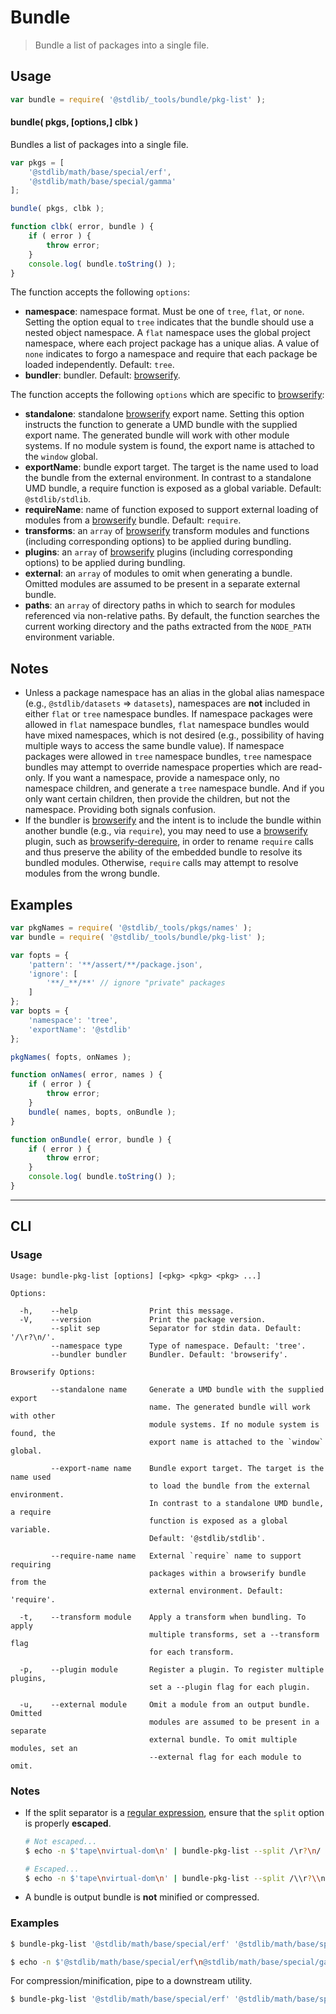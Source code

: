 <!--

@license Apache-2.0

Copyright (c) 2018 The Stdlib Authors.

Licensed under the Apache License, Version 2.0 (the "License");
you may not use this file except in compliance with the License.
You may obtain a copy of the License at

   http://www.apache.org/licenses/LICENSE-2.0

Unless required by applicable law or agreed to in writing, software
distributed under the License is distributed on an "AS IS" BASIS,
WITHOUT WARRANTIES OR CONDITIONS OF ANY KIND, either express or implied.
See the License for the specific language governing permissions and
limitations under the License.

-->

# Bundle

> Bundle a list of packages into a single file.

<!-- Section to include introductory text. Make sure to keep an empty line after the intro `section` element and another before the `/section` close. -->

<section class="intro">

</section>

<!-- /.intro -->

<!-- Package usage documentation. -->

<section class="usage">

## Usage

```javascript
var bundle = require( '@stdlib/_tools/bundle/pkg-list' );
```

#### bundle( pkgs, \[options,] clbk )

Bundles a list of packages into a single file.

```javascript
var pkgs = [
    '@stdlib/math/base/special/erf',
    '@stdlib/math/base/special/gamma'
];

bundle( pkgs, clbk );

function clbk( error, bundle ) {
    if ( error ) {
        throw error;
    }
    console.log( bundle.toString() );
}
```

The function accepts the following `options`:

-   **namespace**: namespace format. Must be one of `tree`, `flat`, or `none`. Setting the option equal to `tree` indicates that the bundle should use a nested object namespace. A `flat` namespace uses the global project namespace, where each project package has a unique alias. A value of `none` indicates to forgo a namespace and require that each package be loaded independently. Default: `tree`.
-   **bundler**: bundler. Default: [browserify][browserify].

The function accepts the following `options` which are specific to [browserify][browserify]:

-   **standalone**: standalone [browserify][browserify] export name. Setting this option instructs the function to generate a UMD bundle with the supplied export name. The generated bundle will work with other module systems. If no module system is found, the export name is attached to the `window` global.
-   **exportName**: bundle export target. The target is the name used to load the bundle from the external environment. In contrast to a standalone UMD bundle, a require function is exposed as a global variable. Default: `@stdlib/stdlib`.
-   **requireName**: name of function exposed to support external loading of modules from a [browserify][browserify] bundle. Default: `require`.
-   **transforms**: an `array` of [browserify][browserify] transform modules and functions (including corresponding options) to be applied during bundling.
-   **plugins**: an `array` of [browserify][browserify] plugins (including corresponding options) to be applied during bundling.
-   **external**: an `array` of modules to omit when generating a bundle. Omitted modules are assumed to be present in a separate external bundle.
-   **paths**: an `array` of directory paths in which to search for modules referenced via non-relative paths. By default, the function searches the current working directory and the paths extracted from the `NODE_PATH` environment variable.

</section>

<!-- /.usage -->

<!-- Package usage notes. Make sure to keep an empty line after the `section` element and another before the `/section` close. -->

<section class="notes">

## Notes

-   Unless a package namespace has an alias in the global alias namespace (e.g., `@stdlib/datasets` => `datasets`), namespaces are **not** included in either `flat` or `tree` namespace bundles. If namespace packages were allowed in `flat` namespace bundles, `flat` namespace bundles would have mixed namespaces, which is not desired (e.g., possibility of having multiple ways to access the same bundle value). If namespace packages were allowed in `tree` namespace bundles, `tree` namespace bundles may attempt to override namespace properties which are read-only. If you want a namespace, provide a namespace only, no namespace children, and generate a `tree` namespace bundle. And if you only want certain children, then provide the children, but not the namespace. Providing both signals confusion.
-   If the bundler is [browserify][browserify] and the intent is to include the bundle within another bundle (e.g., via `require`), you may need to use a [browserify][browserify] plugin, such as [browserify-derequire][browserify-derequire], in order to rename `require` calls and thus preserve the ability of the embedded bundle to resolve its bundled modules. Otherwise, `require` calls may attempt to resolve modules from the wrong bundle.

</section>

<!-- /.notes -->

<!-- Package usage examples. -->

<section class="examples">

## Examples

<!-- eslint no-undef: "error" -->

```javascript
var pkgNames = require( '@stdlib/_tools/pkgs/names' );
var bundle = require( '@stdlib/_tools/bundle/pkg-list' );

var fopts = {
    'pattern': '**/assert/**/package.json',
    'ignore': [
        '**/_**/**' // ignore "private" packages
    ]
};
var bopts = {
    'namespace': 'tree',
    'exportName': '@stdlib'
};

pkgNames( fopts, onNames );

function onNames( error, names ) {
    if ( error ) {
        throw error;
    }
    bundle( names, bopts, onBundle );
}

function onBundle( error, bundle ) {
    if ( error ) {
        throw error;
    }
    console.log( bundle.toString() );
}
```

</section>

<!-- /.examples -->

<!-- Section for describing a command-line interface. -->

* * *

<section class="cli">

## CLI

<!-- CLI usage documentation. -->

<section class="usage">

### Usage

```text
Usage: bundle-pkg-list [options] [<pkg> <pkg> <pkg> ...]

Options:

  -h,    --help                Print this message.
  -V,    --version             Print the package version.
         --split sep           Separator for stdin data. Default: '/\r?\n/'.
         --namespace type      Type of namespace. Default: 'tree'.
         --bundler bundler     Bundler. Default: 'browserify'.

Browserify Options:

         --standalone name     Generate a UMD bundle with the supplied export
                               name. The generated bundle will work with other
                               module systems. If no module system is found, the
                               export name is attached to the `window` global.

         --export-name name    Bundle export target. The target is the name used
                               to load the bundle from the external environment.
                               In contrast to a standalone UMD bundle, a require
                               function is exposed as a global variable.
                               Default: '@stdlib/stdlib'.

         --require-name name   External `require` name to support requiring
                               packages within a browserify bundle from the
                               external environment. Default: 'require'.

  -t,    --transform module    Apply a transform when bundling. To apply
                               multiple transforms, set a --transform flag
                               for each transform.

  -p,    --plugin module       Register a plugin. To register multiple plugins,
                               set a --plugin flag for each plugin.

  -u,    --external module     Omit a module from an output bundle. Omitted
                               modules are assumed to be present in a separate
                               external bundle. To omit multiple modules, set an
                               --external flag for each module to omit.
```

</section>

<!-- /.usage -->

<!-- CLI usage notes. Make sure to keep an empty line after the `section` element and another before the `/section` close. -->

<section class="notes">

### Notes

-   If the split separator is a [regular expression][mdn-regexp], ensure that the `split` option is properly **escaped**.

    ```bash
    # Not escaped...
    $ echo -n $'tape\nvirtual-dom\n' | bundle-pkg-list --split /\r?\n/

    # Escaped...
    $ echo -n $'tape\nvirtual-dom\n' | bundle-pkg-list --split /\\r?\\n/
    ```

-   A bundle is output bundle is **not** minified or compressed.

</section>

<!-- /.notes -->

<!-- CLI usage examples. -->

<section class="examples">

### Examples

```bash
$ bundle-pkg-list '@stdlib/math/base/special/erf' '@stdlib/math/base/special/gamma' > ./bundle.js
```

```bash
$ echo -n $'@stdlib/math/base/special/erf\n@stdlib/math/base/special/gamma\n' | bundle-pkg-list --split /\\r?\\n/ > ./bundle.js
```

For compression/minification, pipe to a downstream utility.

```bash
$ bundle-pkg-list '@stdlib/math/base/special/erf' '@stdlib/math/base/special/gamma' | uglifyjs
```

</section>

<!-- /.examples -->

</section>

<!-- /.cli -->

<!-- Section to include cited references. If references are included, add a horizontal rule *before* the section. Make sure to keep an empty line after the `section` element and another before the `/section` close. -->

<section class="references">

</section>

<!-- /.references -->

<!-- Section for all links. Make sure to keep an empty line after the `section` element and another before the `/section` close. -->

<section class="links">

[browserify]: https://github.com/substack/node-browserify

[mdn-regexp]: https://developer.mozilla.org/en-US/docs/Web/JavaScript/Guide/Regular_Expressions

[browserify-derequire]: https://github.com/rse/browserify-derequire

</section>

<!-- /.links -->
